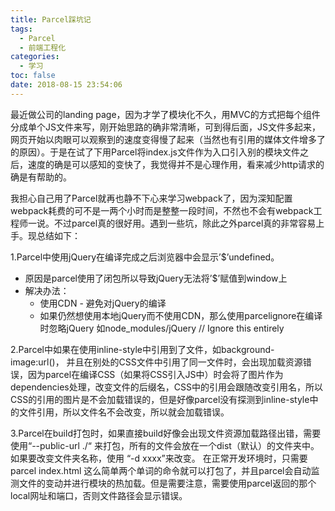 ```yaml
---
title: Parcel踩坑记
tags:
  - Parcel
  - 前端工程化
categories:
  - 学习
toc: false
date: 2018-08-15 23:54:06
---
```


最近做公司的landing page，因为才学了模块化不久，用MVC的方式把每个组件分成单个JS文件来写，刚开始思路的确非常清晰，可到得后面，JS文件多起来，网页开始以肉眼可以观察到的速度变得慢了起来（当然也有引用的媒体文件增多了的原因）。于是在试了下用Parcel将index.js文件作为入口引入别的模块文件之后，速度的确是可以感知的变快了，我觉得并不是心理作用，看来减少http请求的确是有帮助的。

我担心自己用了Parcel就再也静不下心来学习webpack了，因为深知配置webpack耗费的可不是一两个小时而是整整一段时间，不然也不会有webpack工程师一说。不过parcel真的很好用。遇到一些坑，除此之外parcel真的非常容易上手。现总结如下：

1.Parcel中使用jQuery在编译完成之后浏览器中会显示’$’undefined。
* 原因是parcel使用了闭包所以导致jQuery无法将’$’赋值到window上
* 解决办法：
    * 使用CDN - 避免对jQuery的编译
    * 如果仍然想使用本地jQuery而不使用CDN，那么使用parcelignore在编译时忽略jQuery
		如node_modules/jQuery // Ignore this entirely

2.Parcel中如果在使用inline-style中引用到了文件，如background-image:url()， 并且在别处的CSS文件中引用了同一文件时，会出现加载资源错误，因为parcel在编译CSS（如果将CSS引入JS中）时会将了图片作为dependencies处理，改变文件的后缀名，CSS中的引用会跟随改变引用名，所以CSS的引用的图片是不会加载错误的，但是好像parcel没有探测到inline-style中的文件引用，所以文件名不会改变，所以就会加载错误。

3.Parcel在build打包时，如果直接build好像会出现文件资源加载路径出错，需要使用“--public-url ./“ 来打包，所有的文件会放在一个dist（默认）的文件夹中。如果要改变文件夹名称，使用 “-d xxxx”来改变。
在正常开发环境时，只需要parcel index.html 这么简单两个单词的命令就可以打包了，并且parcel会自动监测文件的变动并进行模块的热加载。但是需要注意，需要使用parcel返回的那个local网址和端口，否则文件路径会显示错误。